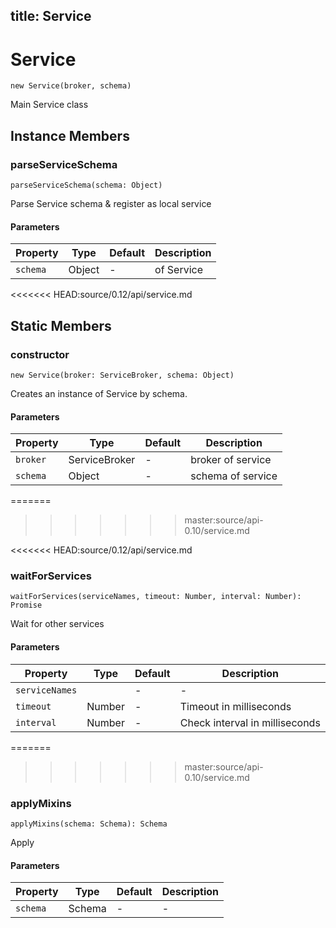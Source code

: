 title: Service
---



# Service




`new Service(broker, schema)`

Main Service class








## Instance Members



### parseServiceSchema



`parseServiceSchema(schema: Object)`

Parse Service schema & register as local service


#### Parameters

| Property | Type | Default | Description |
| -------- | ---- | ------- | ----------- |
| `schema` | Object | - | of Service |








<<<<<<< HEAD:source/0.12/api/service.md

## Static Members



### constructor



`new Service(broker: ServiceBroker, schema: Object)`

Creates an instance of Service by schema.


#### Parameters

| Property | Type | Default | Description |
| -------- | ---- | ------- | ----------- |
| `broker` | ServiceBroker | - | broker of service |
| `schema` | Object | - | schema of service |




=======
>>>>>>> master:source/api-0.10/service.md




<<<<<<< HEAD:source/0.12/api/service.md
### waitForServices



`waitForServices(serviceNames, timeout: Number, interval: Number): Promise`

Wait for other services


#### Parameters

| Property | Type | Default | Description |
| -------- | ---- | ------- | ----------- |
| `serviceNames` |  | - | - |
| `timeout` | Number | - | Timeout in milliseconds |
| `interval` | Number | - | Check interval in milliseconds |








=======
>>>>>>> master:source/api-0.10/service.md
### applyMixins



`applyMixins(schema: Schema): Schema`

Apply 


#### Parameters

| Property | Type | Default | Description |
| -------- | ---- | ------- | ----------- |
| `schema` | Schema | - | - |









